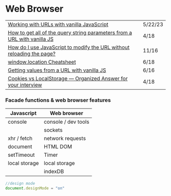 # Web Browser

|                                                                                                                                                                                          |         |
| ---------------------------------------------------------------------------------------------------------------------------------------------------------------------------------------- | ------- |
| [Working with URLs with vanilla JavaScript](https://gomakethings.com/working-with-urls-with-vanilla-javascript/)                                                                         | 5/22/23 |
| [How to get all of the query string parameters from a URL with vanilla JS](https://gomakethings.com/how-to-get-all-of-the-query-string-parameters-from-a-url-with-vanilla-js/)           | 4/18    |
| [How do I use JavaScript to modify the URL without reloading the page?](https://www.30secondsofcode.org/blog/s/javascript-modify-url-without-reload)                                     | 11/16   |
| [window.location Cheatsheet](https://dev.to/samanthaming/window-location-cheatsheet-4edl)                                                                                                | 6/18    |
| [Getting values from a URL with vanilla JS](https://gomakethings.com/getting-values-from-a-url-with-vanilla-js/?mc\_cid=dd0d6f2e32\&mc\_eid=\[UNIQID])                                   | 6/16    |
| [Cookies vs LocalStorage — Organized Answer for your interview](https://medium.com/javascript-in-plain-english/cookies-vs-localstorage-organized-answer-for-your-interview-54018e0f5a1e) | 4/18    |

### Facade functions & web browser features

| Javascript    | Web browser         |
| ------------- | ------------------- |
| console       | console / dev tools |
|               | sockets             |
| xhr / fetch   | network requests    |
| document      | HTML DOM            |
| setTimeout    | Timer               |
| local storage | local storage       |
|               | indexDB             |

```javascript
//design mode
document.designMode = "on"
```
